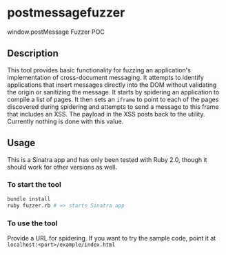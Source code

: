 postmessagefuzzer
=================

window.postMessage Fuzzer POC


## Description ##

This tool provides basic functionality for fuzzing an application's implementation of cross-document messaging.
It attempts to identify applications that insert messages directly into the DOM without validating the origin or sanitizing the message.
It starts by spidering an application to compile a list of pages. It then sets an ```iframe``` to point to each of the pages discovered during spidering and attempts to send a message to this frame that includes an XSS. The payload in the XSS posts back to the utility. Currently nothing is done with this value.

## Usage ##

This is a Sinatra app and has only been tested with Ruby 2.0, though it should work for other versions as well.

### To start the tool ###
```bash
bundle install
ruby fuzzer.rb # => starts Sinatra app
```

### To use the tool ###
Provide a URL for spidering. If you want to try the sample code, point it at ```localhost:<port>/example/index.html```
